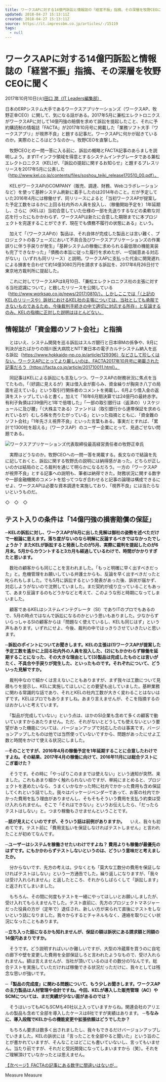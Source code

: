 ```yaml
---
title: ワークスAPに対する14億円訴訟と情報誌の「経営不振」指摘、その深層を牧野CEOに聞く  | IT Leaders
updated: 2018-04-27 15:13:11Z
created: 2018-04-27 15:13:11Z
source: https://it.impressbm.co.jp/articles/-/15119
tags:
  - null
---
```


# ワークスAPに対する14億円訴訟と情報誌の「経営不振」指摘、その深層を牧野CEOに聞く

2017年10月10日(火)[田口 潤（IT Leaders編集部）](https://it.impressbm.co.jp/search/author/%E7%94%B0%E5%8F%A3%20%E6%BD%A4)

日本のERPシステム大手であるワークスアプリケーションズ（ワークスAP、牧野正幸CEO）に関して、気になる話がある。2017年5月に兼松エレクトロニクスがワークスAPに対して14億円強の賠償を求めて訴訟を提起したこと、それに予約購読制の情報誌「FACTA」が2017年10月号に掲載した「業務ソフト大手『ワークスアプリ』が視界不良」と題する記事だ。ワークスAPに何かが起きているのか。実際のところはどうなのか─。牧野CEOを直撃した。

　牧野CEOとの一問一答に入る前に、訴訟の概略とFACTA記事のあらましを説明しよう。まずITインフラ領域を得意とするシステムインテグレータである兼松エレクトロニクス（KEL)が、「訴訟の提起に関するお知らせ」と題するプレスリリースを2017年5月に公表した（http://www.kel.co.jp/contents/files/soshou_teiki_release170510_00.pdf）。

　KELがワークスAPのCOMPANY（販売、調達、財務、Webコラボレーションなど）を使って基幹システム刷新に着手したのは2014年のこと。だが予定していた2016年4月には稼働せず、同リリースによると「当初ワークスAPが提案した予定工数をはるかに上回る社内外の人員を投入し、（稼働開始予定を）1年延期し、さらに（KELは）当初合意していた仕様の一部を先送りするなどの柔軟な対応を行ったにもかかわらず、ワークスAPは新たに合意した期限までに本プロジェクトを完遂することができず、現在でも債務不履行の状態にある」という。

　加えて「（ワークスAPの）製品は、それ自体が完成した製品とは言い難く、プロジェクトの各フェーズにおいて不具合及びワークスアプリケーションズの作業誤りに伴う手戻りが発生」「基幹システムの稼働に求められる最低限の機能実装も完了できなかった」「債務の本旨に従った履行を求めたが、一切誠意ある対応がない」（いずれも同リリース）と説明。ワークスAPに支払った代金に開発遅れによる損害を合わせて約14億3080万円を請求する訴訟を、2017年6月26日付で東京地方裁判所に提起した。

　これに対してワークスAPは8月10日、「兼松エレクトロニクス社の主張に対する当社認識について」と題したリリースを公開している（http://www.worksap.co.jp/news/2017/0810/）。しかしここでは「（上記のKELのリリースや）訴状におけるKEL社の主張については、当社としても承服できないものであるため、今後裁判手続きの中で適切に対応する所存」と反論するのみ。KELの指摘に正対した説明はほとんどない。

## 情報誌が「資金難のソフト会社」と指摘

　とはいえ、システム開発を巡る訴訟はスルガ銀行と日本IBMの係争や、9月に判決が出たばかりの旭川医大病院とNTT東日本の電子カルテシステム納入を巡る訴訟（https://www.hokkaido-np.co.jp/article/129396）などさして珍しくはない。ワークスAPにとってより厳しいのは、FACTA2017年10月号に掲載された記事だろう（https://facta.co.jp/article/201710011.html）。

　同記事はKELによる訴訟にも言及しつつ、ワークスAPの財務状況に焦点を当てたもの。「（好調に見えるが）実は借入金が膨らみ、資金繰りが胸突き八丁の局面を迎えている」という取引行関係者のコメントを掲載し、6月より借入金の返済をストップしていると書く。加えて「16年6月期決算では24億円の最終赤字。有利子負債は239億円と1年で倍増した」「一部の取引銀行は（返済の）リスケジュールに及び腰」「（大株主である）ファンドは（取引銀行から連帯保証を求められているが）むしろ株を売りたがっている」といった指摘とともに、「資金難のソフト会社」「1年先さえ視界不良」といった言葉もある。事実だとすれば、「累計で1300社を超える」（ワークスAP）のユーザー企業にとって、見過ごせない問題である。

![](../_resources/7b9391e05cc7d5b9663252cea960cba4.jpg)ワークスアプリケーションズ代表取締役最高経営責任者の牧野正幸氏

　実際はどうなのか。牧野CEOへの一問一答を掲載する。長文なので結論を先に記しておくと、訴訟に関する牧野氏の説明には納得感があった。どちらが正しいのかは結局のところ裁判を通じて明らかになるだろう。一方の「ワークスAPが視界不良」とする記事への説明も、筆者は納得できた。財務状況に関する数字や一部金融機関のコメントを拾ってつなぎ合わせると記事の論理は構成できるにせよ、ワークスAPは必要な資本調達を実施しており、「視界不良」には当たらないというものだ。

◇　◇　◇

## テスト入りの条件は「14億円強の損害賠償の保証」

**─KELの訴訟に対し、ワークスAPが8月に出した見解は御社の姿勢を述べただけで一般論に思えます。落ち度がないのなら明解に反論するべきではなかったでしょうか？ またKELが訴訟すると発表したのが5月、実際に裁判を提起したのが6月末。5月からカウントすると3カ月も経過しているわけで、時間がかかりすぎたと思います。**

　数社の顧客からも同じことを言われました。「もっと明確に早く出すべきだった」と。危機管理をお願いしている弁護士からも、反論を早く出すべきだったと叱られもしました。でも5月に訴訟するという発表があった後、訴状が届かず、対応しようがないので沈黙していました。まだ契約が成り立っていることもあって、あまり反論するのもどうかなどと考えて、このような形と時期になってしまいました。

　顧客であるKELはシステムインテグレータ（SI）でありITのプロでもあるので、5月の時点ではなんで訴訟になるのかという思いもありました。少なからずいらっしゃるSIの顧客からは「問題なく使えているし、KELも同じはず」という声もあります。いずれにせよ、今後、裁判の中ではっきりさせていきたいと思います。

**─訴訟のポイントについてお聞きします。KELの主張は(1)ワークスAPが提案した予定工数を遙かに上回る社内外の人員を投入した、(2)にもかかわらず稼働を延期することになった、その大きな理由として(3)製品は完成したものとは言いがたく、不具合や手戻りが発生した、といったものです。それぞれについて、どういった見解ですか。**

　裁判中なので細かくは言えないこともありますが、まず我々は工数について見積もりを提示し、KELに実施してほしいことの要望も出していました。基幹業務に関わる常識的な話であり、それとKELの社内工数が大きく変わることはないはずです。KELはプロでもありますしね。あまり言えませんが、そこを指摘するのはおかしいと考えています。

　「製品が完成していない」という点は、ほかのSI企業も含めて多くの顧客で動いていますからあたりません。ただ、それがないとどうしても使えないという要望があった機能については、バージョンアップで対応したのは事実です。バージョンアップしたものは他では当然使っていないですから、問題があったにせよ工数と時間をかけて使える状況にしました。

**─そのことですが、2016年4月の稼働予定を1年延期することに合意したわけですよね。その結果、2017年4月の稼働に向けて、2016年11月には総合テストにこぎ着けた？**

　そうです。その時に「やっぱりこのままでは使えない」という通知が突然、来ました。これもあまり細かく触れられないのですが、単純にまとめると、プロジェクトを進めたいなら、うまくいかなかった時に社内でかかった費用も含め保証してくれという話でした。我々はパッケージベンダーであって、お客の社内でかかった費用を払う理由がありませんし、そもそもそういう費用を支払う約束は受け入れられません。そこで「それはできない」というお伝えしたら、「だったらテストはしない」と。つまり稼働もさせませんということです。

**─話が見えにくいのですが、そういう話は前例がありますか。**
　いえ、我々も初めてです。テスト前に「費用支払いを保証しなければテストしません」と言われたことが初めてなんです。

**─ユーザーはシステムを稼働させたいわけですよね？ 費用よりも稼働が最優先のはずです。にもかかわらずテストしないというのは、どういう意味だと考えましたか。**

　分からないです、先方の考えは。少なくとも「莫大な工数分の費用を保証しなければテストはしない」という一方通告でした。繰り返しになりますが、「我々は受け入れられません」と返したところ、それからしばらくして「訴訟します」と返されてしまいました。

　もちろん、その間に何度もテストを一緒にやってほしいとお願いしましたが、受け入れてもらえませんでした。テスト直前に、先方のプロジェクトマネジャーだった役員の方が（定年で）退任され、新しい方が来られて直後にテストをしないという話になりました。我々からするとチャネルもなく、連絡を取りにくい状況になったこともあります。

**─立ち入った話になるかも知れませんが、保証の額は訴状にある請求額と同額の14億円あまりですか。**

　そうです。どう説明すればいいか難しいですが、大型の冷蔵庫を買うのに自宅の廊下や壁を変更した費用を全部保証しろと言われたようなもので、受け入れられません。額は言えませんが、当社が頂いているのはその数分の1なんです。総合テストを実施していただければ稼働できる状況だっただけに、我々としては残念な思いが強いです。

**─「製品の完成度」に関わる問題について、もう少しお聞きします。ワークスAPの主力製品は人材管理や会計ですね。今回、KELが導入した販売管理（AC）やSCMについては、まだ実績が少ない面があるのでは？**

　そうはいってもACもSCMも40社以上入っていますからね。関連会社のアリエルの製品も含めて全部を導入したケースは8社ですが実績はあります。
**─ちなみに、導入段階でKELからの機能変更や拡張依頼はどうでしたか？**

　もちろん要求は数多く出されましたし、我々もできるだけバージョンアップしていきました。KELの訴状には「言ったことを全部やると聞いた」という旨のことが書かれていますが、そんなことはどこにも書いていないし、言ってもいません。当たり前ですが、それだと受託開発になってしまいますから（笑）。それをご理解頂けていなかったとは思えません。

 [【次ページ】FACTAの記事にある数字に間違いはないが…](https://it.impressbm.co.jp/articles/-/15119?page=2)

Measure
Measure